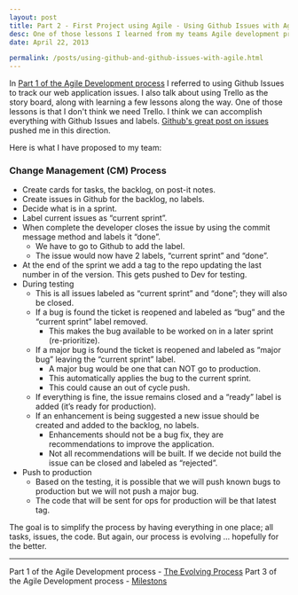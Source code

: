 ```yaml
---
layout: post
title: Part 2 - First Project using Agile - Using Github Issues with Agile
desc: One of those lessons I learned from my teams Agile development process is that I don't think we need Trello. I think we can accomplish everything with Github Issues and labels. <strong>SIMPLIFY. EVERYTHING IN ONE PLACE.</strong>
date: April 22, 2013

permalink: /posts/using-github-and-github-issues-with-agile.html
---
```

In [Part 1 of the Agile Development process](/posts/agile-development-process.html) I referred to using Github Issues to track our web application issues. I also talk about using Trello as the story board, along with learning a few lessons along the way. One of those lessons is that I don't think we need Trello. I think we can accomplish everything with Github Issues and labels. [Github's great post on issues](https://github.com/blog/831-issues-2-0-the-next-generation) pushed me in this direction.

Here is what I have proposed to my team:

### Change Management (CM) Process

- Create cards for tasks, the backlog, on post-it notes.
- Create issues in Github for the backlog, no labels.
- Decide what is in a sprint.
- Label current issues as “current sprint”.
- When complete the developer closes the issue by using the commit message method and labels it “done”.
    - We have to go to Github to add the label.
    - The issue would now have 2 labels, “current sprint” and “done”.
- At the end of the sprint we add a tag to the repo updating the last number in of the version. This gets pushed to Dev for testing.
- During testing
    - This is all issues labeled as “current sprint” and “done”; they will also be closed.
    - If a bug is found the ticket is reopened and labeled as “bug” and the “current sprint” label removed.
        - This makes the bug available to be worked on in a later sprint (re-prioritize).
    - If a major bug is found the ticket is reopened and labeled as “major bug” leaving the “current sprint” label.
        - A major bug would be one that can NOT go to production.
        - This automatically applies the bug to the current sprint.
        - This could cause an out of cycle push.
    - If everything is fine, the issue remains closed and a “ready” label is added (it’s ready for production).
    - If an enhancement is being suggested a new issue should be created and added to the backlog, no labels.
        - Enhancements should not be a bug fix, they are recommendations to improve the application.
        - Not all recommendations will be built. If we decide not build the issue can be closed and labeled as “rejected”.
- Push to production
    - Based on the testing, it is possible that we will push known bugs to production but we will not push a major bug.
    - The code that will be sent for ops for production will be that latest tag.

The goal is to simplify the process by having everything in one place; all tasks, issues, the code. But again, our process is evolving ... hopefully for the better.

<hr>

Part 1 of the Agile Development process - [The Evolving Process](/posts/agile-development-process.html)
Part 3 of the Agile Development process - [Milestons](/posts/using-github-and-github-issues-with-agile-milestones.html)
